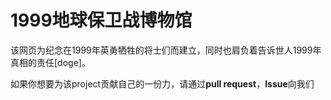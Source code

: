 # 1999地球保卫战博物馆

该网页为纪念在1999年英勇牺牲的将士们而建立，同时也肩负着告诉世人1999年真相的责任[doge]。

如果你想要为该project贡献自己的一份力，请通过**pull request**，**Issue**向我们
